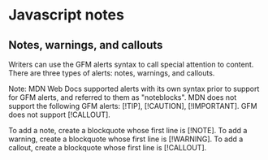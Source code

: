 # Javascript notes

## Notes, warnings, and callouts

Writers can use the GFM alerts syntax to call special attention to content. There are three types of alerts: notes, warnings, and callouts.

Note: MDN Web Docs supported alerts with its own syntax prior to support for GFM alerts, and referred to them as "noteblocks". MDN does not support the following GFM alerts: [!TIP], [!CAUTION], [!IMPORTANT]. GFM does not support [!CALLOUT].

To add a note, create a blockquote whose first line is [!NOTE].
To add a warning, create a blockquote whose first line is [!WARNING].
To add a callout, create a blockquote whose first line is [!CALLOUT].
